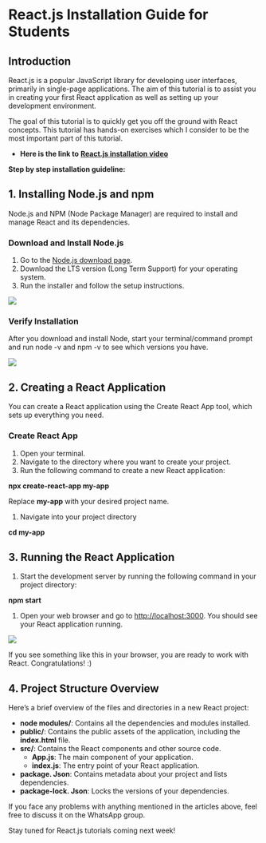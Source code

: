 # React.js Installation Guide for Students

## Introduction

React.js is a popular JavaScript library for developing user interfaces, primarily in single-page applications. The aim of this tutorial is to assist you in creating your first React application as well as setting up your development environment.

The goal of this tutorial is to quickly get you off the ground with React concepts. This tutorial has hands-on exercises which I consider to be the most important part of this tutorial.

- **Here is the link to** [**React.js installation video**](https://youtu.be/kVeOpcw4GWY?si=hgEHwgGAUfckm_Tv)

**Step by step installation guideline:**

## **1\. Installing Node.js and npm**

Node.js and NPM (Node Package Manager) are required to install and manage React and its dependencies.

### Download and Install Node.js

1. Go to the [Node.js download page](https://nodejs.org/).
2. Download the LTS version (Long Term Support) for your operating system.
3. Run the installer and follow the setup instructions.

![](https://www.freecodecamp.org/news/content/images/2020/10/nodejs.png)

### **Verify Installation**

After you download and install Node, start your terminal/command prompt and run node -v and npm -v to see which versions you have.

![](https://www.freecodecamp.org/news/content/images/2020/10/t1.png)

## **2\. Creating a React Application**

You can create a React application using the Create React App tool, which sets up everything you need.

### Create React App

1. Open your terminal.
2. Navigate to the directory where you want to create your project.
3. Run the following command to create a new React application:

**npx create-react-app my-app**

Replace **my-app** with your desired project name.

1. Navigate into your project directory

**cd my-app**

## **3\. Running the React Application**

1. Start the development server by running the following command in your project directory:

**npm start**

1. Open your web browser and go to <http://localhost:3000>. You should see your React application running.

![](https://www.freecodecamp.org/news/content/images/2020/10/rw.png)

If you see something like this in your browser, you are ready to work with React. Congratulations! :)

## **4\. Project Structure Overview**

Here’s a brief overview of the files and directories in a new React project:

- **node modules/**: Contains all the dependencies and modules installed.
- **public/**: Contains the public assets of the application, including the **index.html** file.
- **src/**: Contains the React components and other source code.
  - **App.js**: The main component of your application.
  - **index.js**: The entry point of your React application.
- **package. Json**: Contains metadata about your project and lists dependencies.
- **package-lock. Json**: Locks the versions of your dependencies.

If you face any problems with anything mentioned in the articles above, feel free to discuss it on the WhatsApp group.

Stay tuned for React.js tutorials coming next week!
